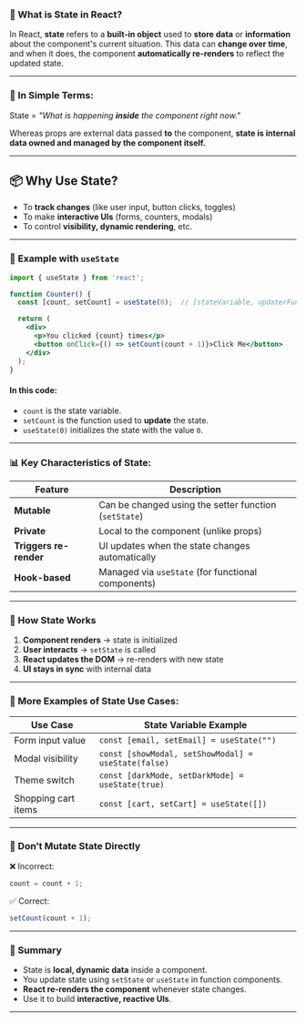 ### 🔵 What is **State** in React?

In React, **state** refers to a **built-in object** used to **store data** or **information** about the component's current situation. This data can **change over time**, and when it does, the component **automatically re-renders** to reflect the updated state.

---

### 🧠 In Simple Terms:

State = *"What is happening **inside** the component right now."*

Whereas props are external data passed **to** the component, **state is internal data owned and managed by the component itself.**

---

## 📦 Why Use State?

* To **track changes** (like user input, button clicks, toggles)
* To make **interactive UIs** (forms, counters, modals)
* To control **visibility, dynamic rendering**, etc.

---

### 🔧 Example with `useState`

```jsx
import { useState } from 'react';

function Counter() {
  const [count, setCount] = useState(0);  // [stateVariable, updaterFunction]

  return (
    <div>
      <p>You clicked {count} times</p>
      <button onClick={() => setCount(count + 1)}>Click Me</button>
    </div>
  );
}
```

#### In this code:

* `count` is the state variable.
* `setCount` is the function used to **update** the state.
* `useState(0)` initializes the state with the value `0`.

---

### 📊 Key Characteristics of State:

| Feature                | Description                                           |
| ---------------------- | ----------------------------------------------------- |
| **Mutable**            | Can be changed using the setter function (`setState`) |
| **Private**            | Local to the component (unlike props)                 |
| **Triggers re-render** | UI updates when the state changes automatically       |
| **Hook-based**         | Managed via `useState` (for functional components)    |

---

### 🔁 How State Works

1. **Component renders** → state is initialized
2. **User interacts** → `setState` is called
3. **React updates the DOM** → re-renders with new state
4. **UI stays in sync** with internal data

---

### 🧪 More Examples of State Use Cases:

| Use Case            | State Variable Example                              |
| ------------------- | --------------------------------------------------- |
| Form input value    | `const [email, setEmail] = useState("")`            |
| Modal visibility    | `const [showModal, setShowModal] = useState(false)` |
| Theme switch        | `const [darkMode, setDarkMode] = useState(true)`    |
| Shopping cart items | `const [cart, setCart] = useState([])`              |

---

### 🚫 Don’t Mutate State Directly

❌ Incorrect:

```js
count = count + 1;
```

✅ Correct:

```js
setCount(count + 1);
```

---

### 📝 Summary

* State is **local, dynamic data** inside a component.
* You update state using `setState` or `useState` in function components.
* **React re-renders the component** whenever state changes.
* Use it to build **interactive, reactive UIs**.

---